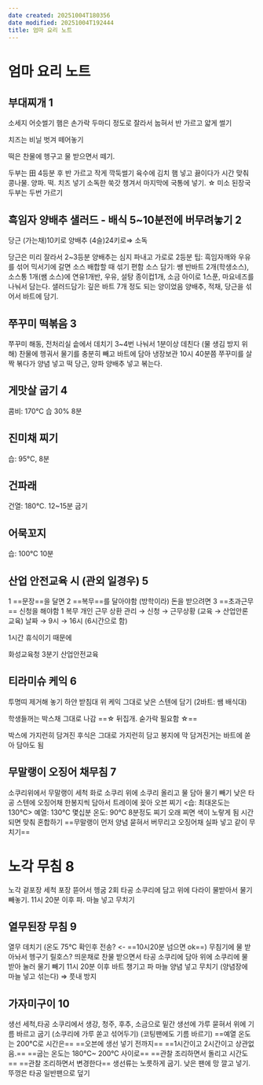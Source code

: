 ```yaml
---
date created: 20251004T180356
date modified: 20251004T192444
title: 엄마 요리 노트
---
```


# 엄마 요리 노트

## 부대찌개 1
소세지 어슷썰기
햄은 손가락 두마디 정도로
잘라서 눕혀서 반 가르고
얇게 썰기

치즈는 비닐 벗겨 떼어놓기

떡은 찬물에 헹구고 물 받으면서 떼기.

두부는 田 4등분 후 반 가르고 작게 깍둑썰기
육수에 김치 햄 넣고 끓이다가
시간 맞춰 콩나물. 양파. 떡. 치즈 넣기
소독한 쑥갓 챙겨서 마지막에
국통에 넣기.
☆ 미소 된장국 두부는 두번 가르기


## 흑임자 양배추 샐러드 - 배식 5~10분전에 버무려놓기 2 
당근 (가는채)10키로 양배추 (4슬)24키로⇒ 소독

당근은 미리 잘라서 2~3등분
양배추는 심지 파내고 가로로 2등분
팁: 흑임자깨와 우유를 섞어 믹서기에 갈면 소스 배합할 때 섞기 편함
소스 담기: 쌩 반바트 2개(학생소스), 소스통 1개(쌤 소스)에
연유1개반, 우유, 설탕 종이컵1개, 소금 아이로 1스푼, 마요네즈를
나눠서 담는다.
샐러드담기:  깊은 바트 7개 정도 되는 양이었음
양배추, 적채, 당근을 섞어서 바트에 담기.

## 쭈꾸미 떡볶음 3
쭈꾸미 해동, 전처리실 솥에서 데치기
3~4번 나눠서 1분이상 데친다
(물 생김 방지 위해)
찬물에 헹궈서 물기를 충분히 빼고 바트에 담아 냉장보관
10시 40분쯤 쭈꾸미를 살짝 볶다가 양념 넣고 떡 당근, 양파 양배추 넣고 볶는다.

## 게맛살 굽기 4
콤비: 170°C 습 30% 8분
## 진미채 찌기
습: 95°C, 8분
## 건파래
건열: 180°C. 12~15분 굽기
## 어묵꼬지
습: 100°C 10분

## 산업 안전교육 시 (관외 일경우) 5
1 ==문장==을 달면
2 ==복무==를 달아야함 (방학이라)
돈을 받으려면 3 ==초과근무== 신청을 해야함
1 복무
개인 근무 상환 관리 → 신청 → 근무상황 (교육 → 산업안론 교육) 날짜 → 9시 → 16시 (6시간으로 함)

1시간 휴식이기 때문에

화성교육청 3분기 산업안전교육


## 티라미슈 케익 6
투명띠 제거해 놓기
하얀 받침대 위 케익 그대로
낮은 스텐에 담기 (2바트: 쌤 배식대)

학생들꺼는 박스채 그대로 나감
==☆ 뒤집개. 숟가락 필요함 ☆==

박스에 가지런히 담겨진 후식은 그대로 가지런히 담고 봉지에 막 담겨진거는 바트에 쏟아 담아도 됨

## 무말랭이 오징어 채무침 7
소쿠리위에서 무말랭이 세척
화로 소쿠리 위에 소쿠리 올리고 물 담아 물기 빼기
낮은 타공 스텐에 오징어채 한봉지씩 담아서 트레이에 꽂아 오븐 찌기
<습: 최대온도는 130°C>
예열: 130°C 몇십분
온도: 90°C 8분정도 찌기
오래 찌면 색이 노랗게 됨 시간되면 맞춰 혼합하기
==무말랭이 먼저 양념 묻혀서 버무리고 오징어채 실파 넣고  같이 무치기==

# 노각 무침 8

노각 겉포장 세척 포장 뜯어서 헹굼 2회
타공 소쿠리에 담고 위에 다라이 물받아서
물기 빼놓기.
11시 20분 이후 파. 마늘 넣고 무치기

## 열무된장 무침 9

열무 데치기 (온도 75°C 확인후 전송? <- ==10시20분 넘으면 ok==)
무침기에 물 받아놔서 헹구기
릴호스? 띄운채로 찬물 받으면서 타공 소쿠리에 담아 위에 소쿠리에 물 받아 눌러 물기 빼기
11시 20분 이후 바트 챙기고 파 마늘 양념 넣고 무치기
(양념장에 마늘 넣고 섞는다)
⇒ 풋내 방지


## 가자미구이 10

생선 세척,타공 소쿠리에서 생강, 청주, 후추, 소금으로 밑간 
생선에 가루 묻혀서 위에 기름 바르고 굽기 (소쿠리에 가루 쏟고 섞어두기)
(코팅팬에도 기름 바르기)
==예열 온도는 200°C로 시간은==
==오븐에 생선 넣기 전까지==
==1시간이고 2시간이고 상관없음.==
==굽는 온도는 180°C~ 200°C 사이로==
==관찰 조리하면서 돌리고 시간도==
==관찰 조리하면서 변경한다==
생선류는 노릇하게 굽기.
낮은 팬에 망 깔고 넣기. 뚜껑은 타공 일반팬으로 덮기

